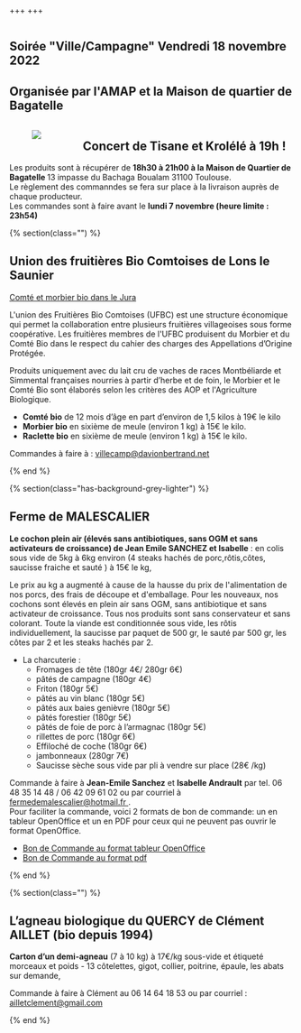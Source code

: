 +++
+++

<section class="section hero">
<div class="hero-body">
<div class="container">
<div class="columns is-desktop">
<div class="column is-8 is-offset-2 content has-text-centered">

<h1 class="title is-1"> Soirée "Ville/Campagne" <strong> Vendredi 18 novembre 2022</strong>
</h1>

<h2> Organisée par l'AMAP et la Maison de quartier de Bagatelle </h2>

<div class="columns is-centered">
  <div class="column is-half">
  <figure class="image">
    <img src="img/tisaneETkrolele.png">
  </figure>
 </div>
  <div class="column">
    <h2>
         Concert de Tisane et Krolélé à 19h !
    </h2>
  </div>
</div>



<div class="box">
<div class="block">
Les produits sont à récupérer de  <strong> 18h30 à 21h00  à la Maison de Quartier de Bagatelle </strong> 13 impasse du Bachaga Boualam 31100 Toulouse.
</div>

<div class="block">
Le règlement des commanndes se fera sur place à la livraison auprès de chaque producteur.
</div>

</div>

<div class="notification is-danger">
Les commandes sont à faire avant le  <strong> lundi 7 novembre  (heure limite : 23h54)  </strong>
</div>

</div>
</div>
</div>
</div>
</section>


{% section(class="") %}
## Union des fruitières Bio Comtoises de Lons le Saunier
<a href="https://www.biocomtois.fr/ufbc-production-de-comte-bio-dans-le-jura.htm" > Comté et morbier bio dans le Jura </a>
<p>
L'union des Fruitières Bio Comtoises (UFBC) est une structure économique qui permet la collaboration entre plusieurs fruitières villageoises sous forme coopérative. Les fruitières membres de l'UFBC produisent du Morbier et du Comté Bio dans le respect du cahier des charges des Appellations d’Origine Protégée.
</p>
<p>
Produits uniquement avec du lait cru de vaches de races Montbéliarde et Simmental françaises nourries à partir d’herbe et de foin, le Morbier et le Comté Bio sont élaborés selon les critères des AOP et l'Agriculture Biologique.
</p>

- **Comté bio** de 12 mois d’âge en part d’environ de 1,5 kilos à 19€ le kilo
- **Morbier bio** en sixième de meule (environ 1 kg) à 15€ le kilo.
- **Raclette bio** en sixième de meule (environ 1 kg) à 15€ le kilo.

<div class="box is-primary">
 Commandes à faire à :  <a href="mailto:villecamp@davionbertrand.net">villecamp@davionbertrand.net </a>
</div>


{% end %}

{% section(class="has-background-grey-lighter") %}
## Ferme de MALESCALIER

 **Le cochon plein air (élevés sans antibiotiques, sans OGM et sans activateurs de croissance) de Jean Emile SANCHEZ et Isabelle** : en colis sous vide de 5kg à 6kg environ (4 steaks hachés de porc,rôtis,côtes, saucisse fraiche et sauté ) à 15€ le kg,

<p>
Le prix au kg a augmenté à cause de la hausse du prix de l'alimentation de nos porcs, des frais de découpe et d'emballage.
Pour les nouveaux, nos cochons sont élevés en plein air sans OGM, sans antibiotique et sans activateur de croissance.
Tous nos produits sont sans conservateur et sans colorant.
Toute la viande est conditionnée sous vide, les rôtis individuellement, la saucisse par paquet de 500 gr, le sauté par 500 gr, les côtes par 2 et les steaks hachés par 2.
</p>

- La charcuterie :
  - Fromages de tête (180gr 4€/ 280gr 6€)
  - pâtés de campagne (180gr 4€)
  - Friton (180gr 5€)
  - pâtés au vin blanc (180gr 5€)
  - pâtés aux baies genièvre (180gr 5€)
  - pâtés forestier (180gr 5€)
  - pâtés de foie de porc à l’armagnac (180gr 5€)
  - rillettes de porc (180gr 6€)
  - Effiloché de coche (180gr 6€)
  - jambonneaux (280gr 7€)
  - Saucisse sèche sous vide par pli à vendre sur place  (28€ /kg)


<div class="box is-primary">
Commande à faire à <b>Jean-Emile Sanchez</b>  et <b>Isabelle Andrault</b> par
tel. 06 48 35 14 48 / 06 42 09 61 02 ou par courriel à <a
href="mailto:fermedemalescalier@hotmail.fr"> fermedemalescalier@hotmail.fr </a> .

<div class="mt-2 bt-2">
Pour faciliter la commande, voici 2 formats de bon de commande: un en tableur
OpenOffice et un en PDF pour ceux qui ne peuvent pas ouvrir le format
OpenOffice.

- [Bon de Commande au format tableur
  OpenOffice](/commandeMalescalier.ods)
- [Bon de Commande au format pdf](/commandeMalescalier.pdf)

</div>
</div>
{% end %}


{% section(class="") %}
## L’agneau biologique du QUERCY de Clément AILLET (bio depuis 1994)

**Carton d’un demi-agneau** (7 à 10 kg) à 17€/kg sous-vide et étiqueté morceaux et poids - 13 côtelettes, gigot, collier, poitrine, épaule, les abats sur demande,

<div class="box is-primary">
Commande à faire à Clément au 06 14 64 18 53 ou par courriel : <a href="mailto:ailletclement@gmail.com"> ailletclement@gmail.com </a>
</div>

{% end %}


